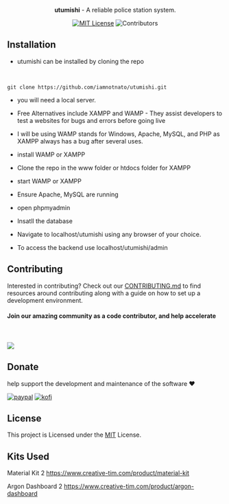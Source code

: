 <div align="center">

**utumishi** - A reliable police station system.



[![MIT License](https://img.shields.io/github/license/spotdl/spotify-downloader?color=44CC11&style=flat-square)](https://github.com/iamnotnato/utumishi/blob/master/LICENSE)
![Contributors](https://img.shields.io/github/contributors/iamnotnato/utumishi?style=flat-square)

</div>

## Installation

- utumishi can be installed by cloning the repo
<br>

 `git clone https://github.com/iamnotnato/utumishi.git`

- you will need a local server. 
- Free Alternatives include XAMPP and WAMP - They assist developers to test a websites for bugs and errors before going live

- I will be using WAMP stands for Windows, Apache, MySQL, and PHP as XAMPP always has a bug after several uses.


- install WAMP or XAMPP
- Clone the repo in the www folder or htdocs folder for XAMPP
- start WAMP or XAMPP
- Ensure Apache, MySQL are running
- open phpmyadmin

- Insatll the database

- Navigate to localhost/utumishi using any browser of your choice.

- To access the backend use localhost/utumishi/admin


## Contributing

Interested in contributing? Check out our [CONTRIBUTING.md](docs/CONTRIBUTING.md) to find
resources around contributing along with a guide on how to set up a development environment.

#### Join our amazing community as a code contributor, and help accelerate
<br><br>
<a href="#">
  <img class="dark-light" src="#" />
</a>
## Donate

help support the development and maintenance of the software ❤️

[![paypal](https://img.shields.io/badge/paypal-%2300457C.svg?&style=for-the-badge&logo=paypal&logoColor=white)](https://paypal.me/#)
[![kofi](https://img.shields.io/badge/kofi-%23F16061.svg?&style=for-the-badge&logo=ko-fi&logoColor=white)](https://ko-fi.com/#)

## License

This project is Licensed under the [MIT](/LICENSE) License.

## Kits Used
Material Kit 2
https://www.creative-tim.com/product/material-kit

Argon Dashboard 2
https://www.creative-tim.com/product/argon-dashboard